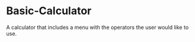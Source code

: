 # Basic-Calculator
A calculator that includes a menu with the operators the user would like to use.
